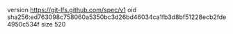 version https://git-lfs.github.com/spec/v1
oid sha256:ed763098c758060a5350bc3d26bd46034ca1fb3d8bf51228ecb2fde4950c534f
size 520
